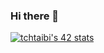 ### Hi there 👋

[![tchtaibi's 42 stats](https://badge.mediaplus.ma/greenbinary/tchtaibi?1337Badge=off&42Network=off)](https://github.com/oakoudad/badge42)
